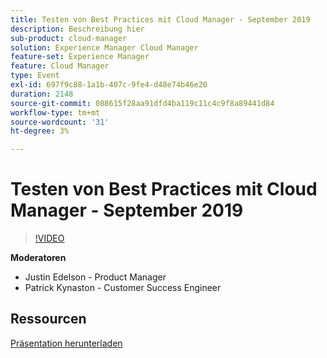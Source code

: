 ```yaml
---
title: Testen von Best Practices mit Cloud Manager - September 2019
description: Beschreibung hier
sub-product: cloud-manager
solution: Experience Manager Cloud Manager
feature-set: Experience Manager
feature: Cloud Manager
type: Event
exl-id: 697f9c88-1a1b-407c-9fe4-d48e74b46e20
duration: 2148
source-git-commit: 088615f28aa91dfd4ba119c11c4c9f8a89441d84
workflow-type: tm+mt
source-wordcount: '31'
ht-degree: 3%

---
```


# Testen von Best Practices mit Cloud Manager - September 2019

>[!VIDEO](https://video.tv.adobe.com/v/329028/?quality=9&learn=on)

**Moderatoren**

* Justin Edelson - Product Manager
* Patrick Kynaston - Customer Success Engineer

## Ressourcen

[Präsentation herunterladen](./assets/CloudManagerWebinarSeptember2019.pdf)
